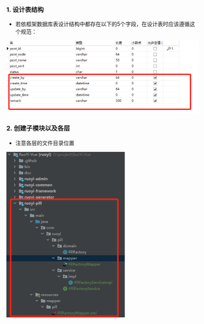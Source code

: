 ### 1. 设计表结构

- 若依框架数据库表设计结构中都存在以下的5个字段，在设计表时应该遵循这个规范：

![image-20230630164846582](RuoYi二次开发.assets/image-20230630164846582.png)

### 2. 创建子模块以及各层

- 注意各层的文件目录位置

<img src="RuoYi二次开发.assets/image-20230703101257705.png" alt="image-20230703101257705" style="zoom: 80%;" />
